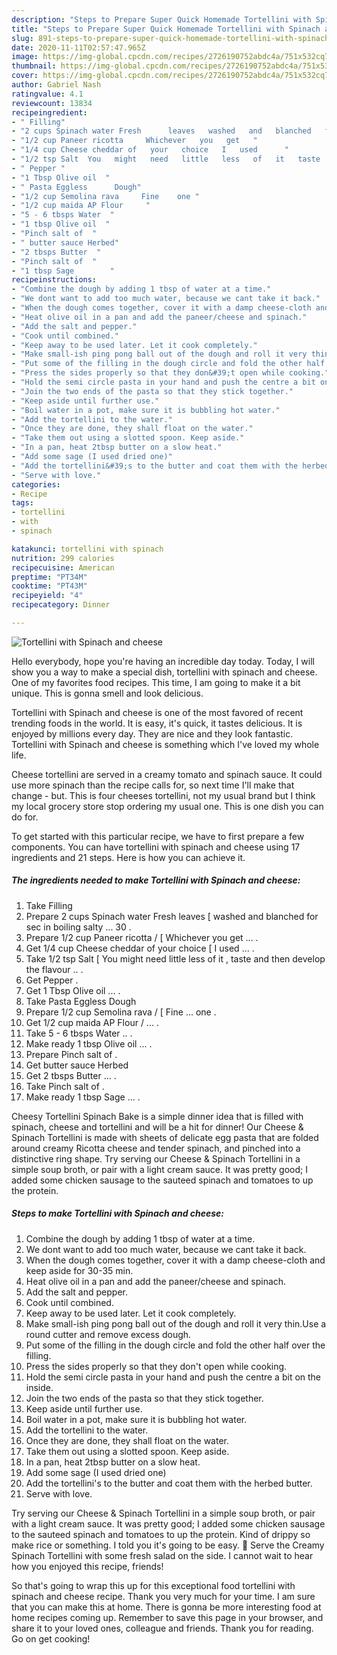 ```yaml
---
description: "Steps to Prepare Super Quick Homemade Tortellini with Spinach and cheese"
title: "Steps to Prepare Super Quick Homemade Tortellini with Spinach and cheese"
slug: 891-steps-to-prepare-super-quick-homemade-tortellini-with-spinach-and-cheese
date: 2020-11-11T02:57:47.965Z
image: https://img-global.cpcdn.com/recipes/2726190752abdc4a/751x532cq70/tortellini-with-spinach-and-cheese-recipe-main-photo.jpg
thumbnail: https://img-global.cpcdn.com/recipes/2726190752abdc4a/751x532cq70/tortellini-with-spinach-and-cheese-recipe-main-photo.jpg
cover: https://img-global.cpcdn.com/recipes/2726190752abdc4a/751x532cq70/tortellini-with-spinach-and-cheese-recipe-main-photo.jpg
author: Gabriel Nash
ratingvalue: 4.1
reviewcount: 13834
recipeingredient:
- " Filling"
- "2 cups Spinach water Fresh      leaves   washed   and   blanched   for   sec   in   boiling   salty       30  "
- "1/2 cup Paneer ricotta     Whichever   you   get   "
- "1/4 cup Cheese cheddar of   your   choice   I   used      "
- "1/2 tsp Salt  You   might   need   little   less   of   it   taste   and   then   develop   the   flavour   "
- " Pepper "
- "1 Tbsp Olive oil  "
- " Pasta Eggless      Dough"
- "1/2 cup Semolina rava     Fine    one "
- "1/2 cup maida AP Flour     "
- "5 - 6 tbsps Water  "
- "1 tbsp Olive oil  "
- "Pinch salt of  "
- " butter sauce Herbed"
- "2 tbsps Butter  "
- "Pinch salt of  "
- "1 tbsp Sage        "
recipeinstructions:
- "Combine the dough by adding 1 tbsp of water at a time."
- "We dont want to add too much water, because we cant take it back."
- "When the dough comes together, cover it with a damp cheese-cloth and keep aside for 30-35 min."
- "Heat olive oil in a pan and add the paneer/cheese and spinach."
- "Add the salt and pepper."
- "Cook until combined."
- "Keep away to be used later. Let it cook completely."
- "Make small-ish ping pong ball out of the dough and roll it very thin.Use a round cutter and remove excess dough."
- "Put some of the filling in the dough circle and fold the other half over the filling."
- "Press the sides properly so that they don&#39;t open while cooking."
- "Hold the semi circle pasta in your hand and push the centre a bit on the inside."
- "Join the two ends of the pasta so that they stick together."
- "Keep aside until further use."
- "Boil water in a pot, make sure it is bubbling hot water."
- "Add the tortellini to the water."
- "Once they are done, they shall float on the water."
- "Take them out using a slotted spoon. Keep aside."
- "In a pan, heat 2tbsp butter on a slow heat."
- "Add some sage (I used dried one)"
- "Add the tortellini&#39;s to the butter and coat them with the herbed butter."
- "Serve with love."
categories:
- Recipe
tags:
- tortellini
- with
- spinach

katakunci: tortellini with spinach 
nutrition: 299 calories
recipecuisine: American
preptime: "PT34M"
cooktime: "PT43M"
recipeyield: "4"
recipecategory: Dinner

---
```



![Tortellini with Spinach and cheese](https://img-global.cpcdn.com/recipes/2726190752abdc4a/751x532cq70/tortellini-with-spinach-and-cheese-recipe-main-photo.jpg)

Hello everybody, hope you're having an incredible day today. Today, I will show you a way to make a special dish, tortellini with spinach and cheese. One of my favorites food recipes. This time, I am going to make it a bit unique. This is gonna smell and look delicious.

Tortellini with Spinach and cheese is one of the most favored of recent trending foods in the world. It is easy, it's quick, it tastes delicious. It is enjoyed by millions every day. They are nice and they look fantastic. Tortellini with Spinach and cheese is something which I've loved my whole life.

Cheese tortellini are served in a creamy tomato and spinach sauce. It could use more spinach than the recipe calls for, so next time I&#39;ll make that change - but. This is four cheeses tortellini, not my usual brand but I think my local grocery store stop ordering my usual one. This is one dish you can do for.


To get started with this particular recipe, we have to first prepare a few components. You can have tortellini with spinach and cheese using 17 ingredients and 21 steps. Here is how you can achieve it.

<!--inarticleads1-->

##### The ingredients needed to make Tortellini with Spinach and cheese:

1. Take  Filling
1. Prepare 2 cups Spinach water Fresh      leaves  [ washed   and   blanched   for   sec   in   boiling   salty     ...  30  .
1. Prepare 1/2 cup Paneer ricotta /   [ Whichever   you   get  ... .
1. Get 1/4 cup Cheese cheddar of   your   choice  [ I   used     ... .
1. Take 1/2 tsp Salt [ You   might   need   little   less   of   it ,  taste   and   then   develop   the   flavour  .. .
1. Get  Pepper .
1. Get 1 Tbsp Olive oil ... .
1. Take  Pasta Eggless      Dough
1. Prepare 1/2 cup Semolina rava /   [ Fine  ...  one .
1. Get 1/2 cup maida AP Flour /   ... .
1. Take 5 - 6 tbsps Water .. .
1. Make ready 1 tbsp Olive oil ... .
1. Prepare Pinch salt of  .
1. Get  butter sauce Herbed
1. Get 2 tbsps Butter ... .
1. Take Pinch salt of  .
1. Make ready 1 tbsp Sage ...       .


Cheesy Tortellini Spinach Bake is a simple dinner idea that is filled with spinach, cheese and tortellini and will be a hit for dinner! Our Cheese &amp; Spinach Tortellini is made with sheets of delicate egg pasta that are folded around creamy Ricotta cheese and tender spinach, and pinched into a distinctive ring shape. Try serving our Cheese &amp; Spinach Tortellini in a simple soup broth, or pair with a light cream sauce. It was pretty good; I added some chicken sausage to the sauteed spinach and tomatoes to up the protein. 

<!--inarticleads2-->

##### Steps to make Tortellini with Spinach and cheese:

1. Combine the dough by adding 1 tbsp of water at a time.
1. We dont want to add too much water, because we cant take it back.
1. When the dough comes together, cover it with a damp cheese-cloth and keep aside for 30-35 min.
1. Heat olive oil in a pan and add the paneer/cheese and spinach.
1. Add the salt and pepper.
1. Cook until combined.
1. Keep away to be used later. Let it cook completely.
1. Make small-ish ping pong ball out of the dough and roll it very thin.Use a round cutter and remove excess dough.
1. Put some of the filling in the dough circle and fold the other half over the filling.
1. Press the sides properly so that they don&#39;t open while cooking.
1. Hold the semi circle pasta in your hand and push the centre a bit on the inside.
1. Join the two ends of the pasta so that they stick together.
1. Keep aside until further use.
1. Boil water in a pot, make sure it is bubbling hot water.
1. Add the tortellini to the water.
1. Once they are done, they shall float on the water.
1. Take them out using a slotted spoon. Keep aside.
1. In a pan, heat 2tbsp butter on a slow heat.
1. Add some sage (I used dried one)
1. Add the tortellini&#39;s to the butter and coat them with the herbed butter.
1. Serve with love.


Try serving our Cheese &amp; Spinach Tortellini in a simple soup broth, or pair with a light cream sauce. It was pretty good; I added some chicken sausage to the sauteed spinach and tomatoes to up the protein. Kind of drippy so make rice or something. I told you it&#39;s going to be easy. 🙂 Serve the Creamy Spinach Tortellini with some fresh salad on the side. I cannot wait to hear how you enjoyed this recipe, friends! 

So that's going to wrap this up for this exceptional food tortellini with spinach and cheese recipe. Thank you very much for your time. I am sure that you can make this at home. There is gonna be more interesting food at home recipes coming up. Remember to save this page in your browser, and share it to your loved ones, colleague and friends. Thank you for reading. Go on get cooking!
